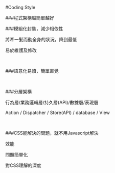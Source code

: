 #Coding Style

###程式架構越簡單越好
<br>

###模組化封裝，減少相依性

將牽一髮而動全身的狀況，降到最低

易於維護及修改

<br>

###語意化易讀，簡單直覺

<br>

###分層架構

行為層/業務邏輯層/持久層(API)/數據層/表現層

Action / Dispatcher / Store(API) / database / View

<br>

###CSS能解決的問題，就不用Javascript解決

效能

問題簡單化

對CSS理解的深度
